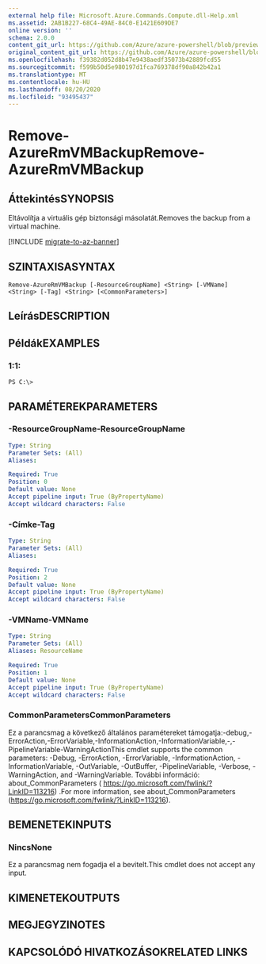 ```yaml
---
external help file: Microsoft.Azure.Commands.Compute.dll-Help.xml
ms.assetid: 2AB1B227-68C4-49AE-84C0-E1421E609DE7
online version: ''
schema: 2.0.0
content_git_url: https://github.com/Azure/azure-powershell/blob/preview/src/ResourceManager/Compute/Stack/Commands.Compute/help/Remove-AzureRmVMBackup.md
original_content_git_url: https://github.com/Azure/azure-powershell/blob/preview/src/ResourceManager/Compute/Stack/Commands.Compute/help/Remove-AzureRmVMBackup.md
ms.openlocfilehash: f39382d052d8b47e9438aedf35073b42889fcd55
ms.sourcegitcommit: f599b50d5e980197d1fca769378df90a842b42a1
ms.translationtype: MT
ms.contentlocale: hu-HU
ms.lasthandoff: 08/20/2020
ms.locfileid: "93495437"
---
```

# <span data-ttu-id="469b1-101">Remove-AzureRmVMBackup</span><span class="sxs-lookup"><span data-stu-id="469b1-101">Remove-AzureRmVMBackup</span></span>

## <span data-ttu-id="469b1-102">Áttekintés</span><span class="sxs-lookup"><span data-stu-id="469b1-102">SYNOPSIS</span></span>
<span data-ttu-id="469b1-103">Eltávolítja a virtuális gép biztonsági másolatát.</span><span class="sxs-lookup"><span data-stu-id="469b1-103">Removes the backup from a virtual machine.</span></span>

[!INCLUDE [migrate-to-az-banner](../../includes/migrate-to-az-banner.md)]

## <span data-ttu-id="469b1-104">SZINTAXISA</span><span class="sxs-lookup"><span data-stu-id="469b1-104">SYNTAX</span></span>

```
Remove-AzureRmVMBackup [-ResourceGroupName] <String> [-VMName] <String> [-Tag] <String> [<CommonParameters>]
```

## <span data-ttu-id="469b1-105">Leírás</span><span class="sxs-lookup"><span data-stu-id="469b1-105">DESCRIPTION</span></span>

## <span data-ttu-id="469b1-106">Példák</span><span class="sxs-lookup"><span data-stu-id="469b1-106">EXAMPLES</span></span>

### <span data-ttu-id="469b1-107">1:</span><span class="sxs-lookup"><span data-stu-id="469b1-107">1:</span></span>
```
PS C:\> 
```

## <span data-ttu-id="469b1-108">PARAMÉTEREK</span><span class="sxs-lookup"><span data-stu-id="469b1-108">PARAMETERS</span></span>

### <span data-ttu-id="469b1-109">-ResourceGroupName</span><span class="sxs-lookup"><span data-stu-id="469b1-109">-ResourceGroupName</span></span>
```yaml
Type: String
Parameter Sets: (All)
Aliases: 

Required: True
Position: 0
Default value: None
Accept pipeline input: True (ByPropertyName)
Accept wildcard characters: False
```

### <span data-ttu-id="469b1-110">-Címke</span><span class="sxs-lookup"><span data-stu-id="469b1-110">-Tag</span></span>
```yaml
Type: String
Parameter Sets: (All)
Aliases: 

Required: True
Position: 2
Default value: None
Accept pipeline input: True (ByPropertyName)
Accept wildcard characters: False
```

### <span data-ttu-id="469b1-111">-VMName</span><span class="sxs-lookup"><span data-stu-id="469b1-111">-VMName</span></span>
```yaml
Type: String
Parameter Sets: (All)
Aliases: ResourceName

Required: True
Position: 1
Default value: None
Accept pipeline input: True (ByPropertyName)
Accept wildcard characters: False
```

### <span data-ttu-id="469b1-112">CommonParameters</span><span class="sxs-lookup"><span data-stu-id="469b1-112">CommonParameters</span></span>
<span data-ttu-id="469b1-113">Ez a parancsmag a következő általános paramétereket támogatja:-debug,-ErrorAction,-ErrorVariable,-InformationAction,-InformationVariable,-,-PipelineVariable-WarningAction</span><span class="sxs-lookup"><span data-stu-id="469b1-113">This cmdlet supports the common parameters: -Debug, -ErrorAction, -ErrorVariable, -InformationAction, -InformationVariable, -OutVariable, -OutBuffer, -PipelineVariable, -Verbose, -WarningAction, and -WarningVariable.</span></span> <span data-ttu-id="469b1-114">További információ: about_CommonParameters ( https://go.microsoft.com/fwlink/?LinkID=113216) .</span><span class="sxs-lookup"><span data-stu-id="469b1-114">For more information, see about_CommonParameters (https://go.microsoft.com/fwlink/?LinkID=113216).</span></span>

## <span data-ttu-id="469b1-115">BEMENETEK</span><span class="sxs-lookup"><span data-stu-id="469b1-115">INPUTS</span></span>

### <span data-ttu-id="469b1-116">Nincs</span><span class="sxs-lookup"><span data-stu-id="469b1-116">None</span></span>
<span data-ttu-id="469b1-117">Ez a parancsmag nem fogadja el a bevitelt.</span><span class="sxs-lookup"><span data-stu-id="469b1-117">This cmdlet does not accept any input.</span></span>

## <span data-ttu-id="469b1-118">KIMENETEK</span><span class="sxs-lookup"><span data-stu-id="469b1-118">OUTPUTS</span></span>

## <span data-ttu-id="469b1-119">MEGJEGYZI</span><span class="sxs-lookup"><span data-stu-id="469b1-119">NOTES</span></span>

## <span data-ttu-id="469b1-120">KAPCSOLÓDÓ HIVATKOZÁSOK</span><span class="sxs-lookup"><span data-stu-id="469b1-120">RELATED LINKS</span></span>

